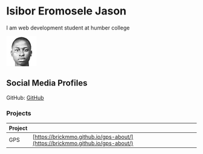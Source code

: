 # Isibor Eromosele Jason
 I am web development student at humber college

![Isibor Eromosele](../images/IsiborEromosele1.jpg)

## Social Media Profiles  
GitHub: [GitHub](https://github.com/isiboreromoselejason) 

### Projects

| Project | |
| - | - |
| GPS | [https://brickmmo.github.io/gps-about/](https://brickmmo.github.io/gps-about/) |

